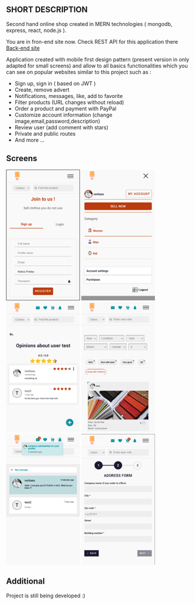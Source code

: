 ## SHORT DESCRIPTION

Second hand online shop created in MERN technologies ( mongodb, express, react, node.js ).

You are in fron-end site now. Check REST API for this application there [Back-end site](https://github.com/NorbertSan/Second-hand-online-shop-BACKEND)

Application created with mobile first design pattern (present version in only adapted for small screens) and allow to all basics functionalities which you can see on popular websites similar to this project such as :

- Sign up, sign in ( based on JWT )
- Create, remove advert
- Notifications, messages, like, add to favorite
- Filter products (URL changes without reload)
- Order a product and payment with PayPal
- Customize account information (change image,email,password,description)
- Review user (add comment with stars)
- Private and public routes
- And more ...

## Screens

<img src="./src/assets/READMEscreens/screen1.png" alt="Kitten"
	title="signin signup" width="200"  />
<img src="./src/assets/READMEscreens/screen2.png" alt="Kitten"
	title="menu" width="200"  />
<img src="./src/assets/READMEscreens/screen3.png" alt="Kitten"
	title="user reviews" width="200"  />
<img src="./src/assets/READMEscreens/screen4.png" alt="Kitten"
	title="products filter" width="200"  />
<img src="./src/assets/READMEscreens/screen5.png" alt="Kitten"
	title="messages" width="200"  />
<img src="./src/assets/READMEscreens/screen6.png" alt="Kitten"
	title="order form" width="200"  />

## Additional

Project is still being developed :)
